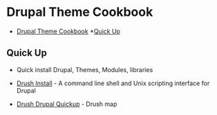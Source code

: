 # Drupal Theme Cookbook


* [Drupal Theme Cookbook](#drupal-theme-cookbook)
  	*[Quick Up](#quick-up)

## Quick Up
* Quick install Drupal, Themes, Modules, libraries

* [Drush Install](http://www.drush.org/en/master/) - A command line shell and Unix scripting interface for Drupal
* [Drush Drupal Quickup](https://github.com/Paulmicha/drupal-quickup/blob/master/drupal_setup.sh) - Drush map
